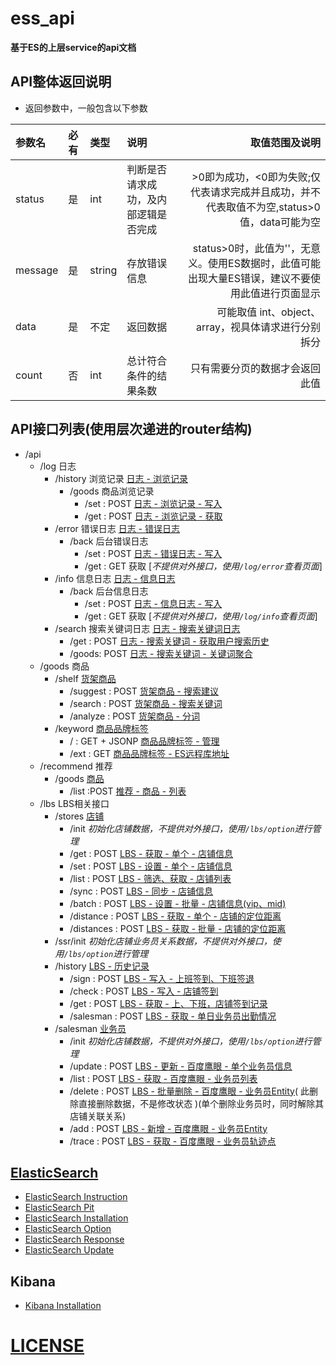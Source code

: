 
# ess_api

**基于ES的上层service的api文档**

## API整体返回说明
- 返回参数中，一般包含以下参数
  
|参数名|必有|类型|说明|取值范围及说明|
|:----|:---|:---|:-----|--:|
|status|是|int|判断是否请求成功，及内部逻辑是否完成|>0即为成功，<0即为失败;仅代表请求完成并且成功，并不代表取值不为空,status>0值，data可能为空|
|message|是|string|存放错误信息|status>0时，此值为''，无意义。使用ES数据时，此值可能出现大量ES错误，建议不要使用此值进行页面显示|
|data|是|不定|返回数据|可能取值 int、object、array，视具体请求进行分别拆分|
|count|否|int|总计符合条件的结果条数|只有需要分页的数据才会返回此值|



## API接口列表(使用层次递进的router结构)
* /api
  * /log 日志
    * /history 浏览记录 [ 日志 - 浏览记录 ](./log/history/readme.md)
      * /goods 商品浏览记录 
        * /set : POST [ 日志 - 浏览记录 - 写入](./log/history/readme.md#11-goodsset)
        * /get : POST [ 日志 - 浏览记录 - 获取](./log/history/readme.md#12-goodsget)
    * /error 错误日志 [ 日志 - 错误日志 ](./log/error/readme.md)
      * /back 后台错误日志
        * /set : POST [ 日志 - 错误日志 - 写入](./log/error/readme.md#11-backset)
        * /get : GET 获取 [*不提供对外接口，使用`/log/error`查看页面*]
    * /info 信息日志 [ 日志 - 信息日志 ](./log/info/readme.md)
      * /back 后台信息日志
        * /set : POST [ 日志 - 信息日志 - 写入](./log/info/readme.md#11-backset)
        * /get : GET 获取 [*不提供对外接口，使用`/log/info`查看页面*]
    * /search 搜索关键词日志 [ 日志 - 搜索关键词日志 ](./log/search/readme.md)
      * /get  : POST [ 日志 - 搜索关键词 - 获取用户搜索历史](./log/search/readme.md#11-get) 
      * /goods: POST [ 日志 - 搜索关键词 - 关键词聚合](./log/search/readme.md#12-goods) 
  * /goods 商品
  	* /shelf [货架商品](./goods/shelf/readme.md)
  	  * /suggest : POST [货架商品 - 搜索建议](./goods/shelf/readme.md#11-suggest)  
  	  * /search : POST  [货架商品 - 搜索关键词](./goods/shelf/readme.md#12-search)  
  	  * /analyze : POST  [货架商品 - 分词](./goods/shelf/readme.md#13-analyze)  
  	* /keyword [商品品牌标签](./goods/keyword/readme.md)
  	  * / :  GET + JSONP [商品品牌标签 - 管理](./goods/keyword/readme.md#11-page)
  	  * /ext : GET [商品品牌标签 - ES远程库地址](./goods/keyword/readme.md#12-ext)
  * /recommend 推荐
	* /goods [商品](./recommend/goods/list/readme.md)
	  * /list :POST [推荐 - 商品 - 列表](./recommend/goods/list/readme.md#11-list)
  * /lbs LBS相关接口
    * /stores [店铺](./lbs/stores/readme.md)
      * /init *初始化店铺数据，不提供对外接口，使用`/lbs/option`进行管理*
      * /get : POST [LBS - 获取 - 单个 - 店铺信息](./lbs/stores/readme.md#11-get)
      * /set : POST [LBS - 设置 - 单个 - 店铺信息](./lbs/stores/readme.md#12-set)
      * /list : POST [LBS - 筛选、获取 - 店铺列表](./lbs/stores/readme.md#13-list)
      * /sync : POST [LBS - 同步 - 店铺信息](./lbs/stores/readme.md#14-sync)
      * /batch : POST [LBS - 设置 - 批量 - 店铺信息(vip、mid)](./lbs/stores/readme.md#15-batch)
      * /distance : POST [LBS - 获取 - 单个 - 店铺的定位距离](./lbs/stores/readme.md#17-distance) 
      * /distances : POST [LBS - 获取 - 批量 - 店铺的定位距离](./lbs/stores/readme.md#18-distances)
    * /ssr/init *初始化店铺业务员关系数据，不提供对外接口，使用`/lbs/option`进行管理* 
    * /history [LBS - 历史记录](./lbs/history/readme.md)
	  * /sign : POST [LBS - 写入 - 上班签到、下班签退](./lbs/history/readme.md#11-sign)
	  * /check : POST [LBS - 写入 - 店铺签到](./lbs/history/readme.md#12-check) 
	  * /get : POST [LBS - 获取 - 上、下班，店铺签到记录](./lbs/history/readme.md#13-get)
	  * /salesman : POST [LBS - 获取 - 单日业务员出勤情况](./lbs/history/readme.md#14-salesman)
	* /salesman [业务员](./lbs/salesman/readme.md)
      * /init *初始化店铺数据，不提供对外接口，使用`/lbs/option`进行管理*
	  * /update : POST [LBS - 更新 - 百度鹰眼 - 单个业务员信息](./lbs/salesman/readme.md#11-update)
	  * /list  : POST [LBS - 获取 - 百度鹰眼 - 业务员列表](./lbs/salesman/readme.md#12-list)
	  * /delete   : POST [LBS - 批量删除 - 百度鹰眼 - 业务员Entity](./lbs/salesman/readme.md#13-delete)( 此删除直接删除数据，不是修改状态 )(单个删除业务员时，同时解除其店铺关联关系)
	  * /add   : POST [LBS - 新增 - 百度鹰眼 - 业务员Entity](./lbs/salesman/readme.md#14-add)
	  * /trace : POST [LBS - 获取 - 百度鹰眼 - 业务员轨迹点](./lbs/salesman/readme.md#18-trace)
	  
## [ElasticSearch](./doc/elasticsearch/readme.md)
* [ElasticSearch Instruction](./doc/elasticsearch/instruction.md)
* [ElasticSearch Pit](./doc/elasticsearch/pit.md)
* [ElasticSearch Installation](./doc/elasticsearch/installation.md)
* [ElasticSearch Option](./doc/elasticsearch/option.md)
* [ElasticSearch Response](./doc/elasticsearch/response.md)
* [ElasticSearch Update](http://116.228.89.150:8090/pages/viewpage.action?pageId=4620450)

## Kibana
* [Kibana Installation](./doc/kibana/installation.md)

# [LICENSE](./LICENSE)
